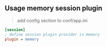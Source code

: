 ## Usage memory session plugin 
> add config section to conf/app.ini
``` ini
[session]
; define session plugin provider is memory
plugin = memory
```
